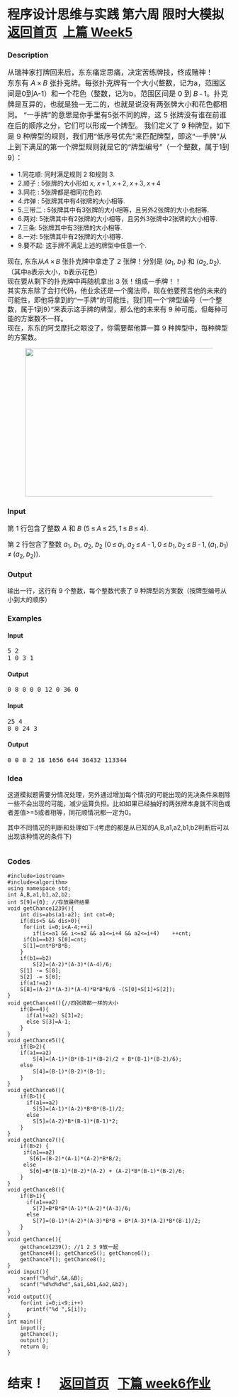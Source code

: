 # 程序设计思维与实践 第六周 限时大模拟           &nbsp;    [返回首页](./index.md)&nbsp;  [上篇 Week5](./week5.md)
<!-- wp:heading {"level":3} -->
<h3>Description</h3>
<!-- /wp:heading -->

<!-- wp:paragraph {"customFontSize":16} -->
<p style="font-size:16px">从瑞神家打牌回来后，东东痛定思痛，决定苦练牌技，终成赌神！<br>东东有&nbsp;<em style="user-select: auto;">A</em> × <em style="user-select: auto;">B</em>&nbsp;张扑克牌。每张扑克牌有一个大小(整数，记为a，范围区间是0到A-1）和一个花色（整数，记为b，范围区间是&nbsp;0&nbsp;到&nbsp;<em style="user-select: auto;">B</em> - 1。扑克牌是互异的，也就是独一无二的，也就是说没有两张牌大小和花色都相同。 “一手牌”的意思是你手里有5张不同的牌，这 5 张牌没有谁在前谁在后的顺序之分，它们可以形成一个牌型。 我们定义了 9 种牌型，如下是 9 种牌型的规则，我们用“低序号优先”来匹配牌型，即这“一手牌”从上到下满足的第一个牌型规则就是它的“牌型编号”（一个整数，属于1到9）：</p>
<!-- /wp:paragraph -->

<!-- wp:list -->
<ul><li>1.同花顺: 同时满足规则 2 和规则 3.</li><li>2.顺子 : 5张牌的大小形如&nbsp;<em style="user-select: auto;">x</em>,&nbsp;<em style="user-select: auto;">x</em> + 1,&nbsp;<em style="user-select: auto;">x</em> + 2,&nbsp;<em style="user-select: auto;">x</em> + 3,&nbsp;<em style="user-select: auto;">x</em> + 4</li><li>3.同花 : 5张牌都是相同花色的.</li><li>4.炸弹 : 5张牌其中有4张牌的大小相等.</li><li>5.三带二 : 5张牌其中有3张牌的大小相等，且另外2张牌的大小也相等.</li><li>6.两对: 5张牌其中有2张牌的大小相等，且另外3张牌中2张牌的大小相等.</li><li>7.三条: 5张牌其中有3张牌的大小相等.</li><li>8.一对: 5张牌其中有2张牌的大小相等.</li><li>9.要不起: 这手牌不满足上述的牌型中任意一个.</li></ul>
<!-- /wp:list -->

<!-- wp:paragraph {"customFontSize":15} -->
<p style="font-size:15px">现在, 东东从<em style="user-select: auto;">A</em> × <em style="user-select: auto;">B</em>&nbsp;张扑克牌中拿走了 2 张牌！分别是&nbsp;(<em style="user-select: auto;">a</em><sub style="user-select: auto;">1</sub>,&nbsp;<em style="user-select: auto;">b</em><sub style="user-select: auto;">1</sub>)&nbsp;和&nbsp;(<em style="user-select: auto;">a</em><sub style="user-select: auto;">2</sub>, <em style="user-select: auto;">b</em><sub style="user-select: auto;">2</sub>). （其中a表示大小，b表示花色）<br>现在要从剩下的扑克牌中再随机拿出 3 张！组成一手牌！！<br>其实东东除了会打代码，他业余还是一个魔法师，现在他要预言他的未来的可能性，即他将拿到的“一手牌”的可能性，我们用一个“牌型编号（一个整数，属于1到9）”来表示这手牌的牌型，那么他的未来有 9 种可能，但每种可能的方案数不一样。<br>现在，东东的阿戈摩托之眼没了，你需要帮他算一算 9 种牌型中，每种牌型的方案数。</p>
<!-- /wp:paragraph -->

<!-- wp:image {"width":646,"height":334} -->
<figure class="wp-block-image is-resized"><img src="https://s1.ax1x.com/2020/03/25/8vIBsf.png" alt="" width="646" height="334"/></figure>
<!-- /wp:image -->

<!-- wp:heading {"level":3} -->
<h3>Input</h3>
<!-- /wp:heading -->

<!-- wp:paragraph {"customFontSize":15} -->
<p style="font-size:15px">第&nbsp;1&nbsp;行包含了整数&nbsp;<em>A</em>&nbsp;和&nbsp;<em>B</em>&nbsp;(5 ≤ <em>A</em> ≤ 25, 1 ≤ <em>B</em> ≤ 4).</p>
<!-- /wp:paragraph -->

<!-- wp:paragraph {"customFontSize":15} -->
<p style="font-size:15px">第&nbsp;2&nbsp;行包含了整数&nbsp;<em>a</em><sub>1</sub>,&nbsp;<em>b</em><sub>1</sub>,&nbsp;<em>a</em><sub>2</sub>,&nbsp;<em>b</em><sub>2</sub>&nbsp;(0 ≤ <em>a</em><sub>1</sub>, <em>a</em><sub>2</sub> ≤ <em>A</em> - 1, 0 ≤ <em>b</em><sub>1</sub>, <em>b</em><sub>2</sub> ≤ <em>B</em> - 1, (<em>a</em><sub>1</sub>, <em>b</em><sub>1</sub>) ≠ (<em>a</em><sub>2</sub>, <em>b</em><sub>2</sub>)).</p>
<!-- /wp:paragraph -->

<!-- wp:heading {"level":3} -->
<h3>Output</h3>
<!-- /wp:heading -->

<!-- wp:paragraph {"customFontSize":15} -->
<p style="font-size:15px">

输出一行，这行有 9 个整数，每个整数代表了 9 种牌型的方案数（按牌型编号从小到大的顺序）

</p>
<!-- /wp:paragraph -->

<!-- wp:heading {"level":3} -->
<h3>Examples</h3>
<!-- /wp:heading -->

<!-- wp:heading {"level":4} -->
<h4>Input</h4>
<!-- /wp:heading -->

<!-- wp:preformatted -->
<pre class="wp-block-preformatted">5 2
1 0 3 1 </pre>
<!-- /wp:preformatted -->

<!-- wp:heading {"level":4} -->
<h4>Output</h4>
<!-- /wp:heading -->

<!-- wp:preformatted -->
<pre class="wp-block-preformatted">0 8 0 0 0 12 0 36 0</pre>
<!-- /wp:preformatted -->

<!-- wp:heading {"level":4} -->
<h4>Input</h4>
<!-- /wp:heading -->

<!-- wp:preformatted -->
<pre class="wp-block-preformatted">25 4
0 0 24 3</pre>
<!-- /wp:preformatted -->

<!-- wp:heading {"level":4} -->
<h4>Output</h4>
<!-- /wp:heading -->

<!-- wp:preformatted -->
<pre class="wp-block-preformatted">0 0 0 2 18 1656 644 36432 113344</pre>
<!-- /wp:preformatted -->

<!-- wp:heading {"level":3} -->
<h3>Idea</h3>
<!-- /wp:heading -->

<!-- wp:paragraph -->
<p>这道模拟题需要分情况处理，另外通过增加每个情况的可能出现的先决条件来剔除一些不会出现的可能，减少运算负担。比如如果已经抽好的两张牌本身就不同色或者差值&gt;=5或者相等，同花顺情况都一定为0。</p>
<!-- /wp:paragraph -->

<!-- wp:paragraph -->
<p>其中不同情况的判断和处理如下:(考虑的都是从已知的A,B,a1,a2,b1,b2判断后可以出现该种情况的条件下)</p>
<!-- /wp:paragraph -->

<!-- wp:image {"id":114} -->
<figure class="wp-block-image"><img src="https://www.xupengbo.cn/wp-content/uploads/2020/03/image-10-1024x375.png" alt="" class="wp-image-114"/></figure>
<!-- /wp:image -->

<!-- wp:paragraph -->
<p></p>
<!-- /wp:paragraph -->

<!-- wp:heading {"level":3} -->
<h3>Codes</h3>
<!-- /wp:heading -->

<!-- wp:code -->
<pre class="wp-block-code"><code>#include&lt;iostream>
#include&lt;algorithm>
using namespace std;
int A,B,a1,b1,a2,b2;
int S[9]={0}; //存放最终结果 
void getChance1239(){
	int dis=abs(a1-a2); int cnt=0;
	if(dis&lt;5 &amp;&amp; dis>0){
	 for(int i=0;i&lt;A-4;++i) 
		if(i&lt;=a1 &amp;&amp; i&lt;=a2 &amp;&amp; a1&lt;=i+4 &amp;&amp; a2&lt;=i+4) 	++cnt;   
	 if(b1==b2) S[0]=cnt; 
	 S[1]=cnt*B*B*B;  
	}  
	if(b1==b2) 
		S[2]=(A-2)*(A-3)*(A-4)/6;  
	S[1] -= S[0];
	S[2] -= S[0];
	if(a1!=a2)
	S[8]=(A-2)*(A-3)*(A-4)*B*B*B/6 -(S[0]+S[1]+S[2]);
}
void getChance4(){//四张牌都一样的大小 
	if(B==4){
	  if(a1!=a2) S[3]=2;
	  else S[3]=A-1;
	}  
}
void getChance5(){
	if(B>2){
	if(a1==a2) 
		S[4]=(A-1)*(B*(B-1)*(B-2)/2 + B*(B-1)*(B-2)/6); 
	else 
		S[4]=(B-1)*(B-2)*(B-1); 
	}
}
void getChance6(){
	if(B>1){
	  if(a1==a2) 
		S[5]=(A-1)*(A-2)*B*B*(B-1)/2; 
	  else 
		S[5]=(A-2)*B*(B-1)*(B-1)*2; 
	}
}
void getChance7(){
	if(B>2) { 	
     if(a1==a2) 
	   S[6]=(B-2)*(A-1)*(A-2)*B*B/2; 
	 else 
	   S[6]=B*(B-1)*(B-2)*(A-2) + (A-2)*B*(B-1)*(B-2)/6; 
	}
}
void getChance8(){
	if(B>1){
 	  if(a1==a2)
	    S[7]=B*B*B*(A-1)*(A-2)*(A-3)/6;	
	  else
	    S[7]=(B-1)*(A-2)*(A-3)*B*B + B*(A-3)*(A-2)*B*(B-1)/2;
	}
} 
void getChance(){  
	getChance1239(); //1 2 3 9放一起 
	getChance4(); getChance5(); getChance6();
	getChance7(); getChance8();
}
void input(){
	scanf("%d%d",&amp;A,&amp;B);
	scanf("%d%d%d%d",&amp;a1,&amp;b1,&amp;a2,&amp;b2);
}
void output(){
	for(int i=0;i&lt;9;i++)
	  printf("%d ",S[i]);
}
int main(){
	input();
	getChance();
	output();
	return 0;
}</code></pre>
<!-- /wp:code -->
# 结束！    &nbsp;&nbsp;&nbsp;    [返回首页](./index.md)&nbsp;&nbsp;  [下篇 week6作业](./week6.md)
